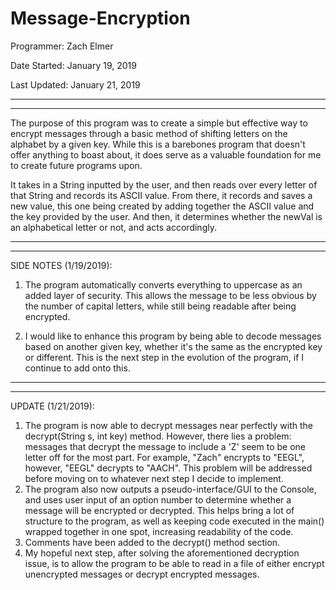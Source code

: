 # Message-Encryption

Programmer: Zach Elmer

Date Started: January 19, 2019

Last Updated: January 21, 2019

-----------------------------------------------

-----------------------------------------------

The purpose of this program was to create a simple but effective way to encrypt messages through a basic method of 
shifting letters on the alphabet by a given key. While this is a barebones program that doesn't offer anything to boast about, 
it does serve as a valuable foundation for me to create future programs upon. 

It takes in a String inputted by the user, and then reads over every letter of that String and records its ASCII value. From there, it records and saves a new value, this one being created by adding together the ASCII value and the key provided by the user. And then, it determines whether the newVal is an alphabetical letter or not, and acts accordingly. 

-----------------------------------------------

-----------------------------------------------

SIDE NOTES (1/19/2019): 

1. The program automatically converts everything to uppercase as an added layer of security. This allows the message to be less obvious by the number of capital letters, while still being readable after being encrypted. 

2. I would like to enhance this program by being able to decode messages based on another given key, whether it's the same as the
encrypted key or different. This is the next step in the evolution of the program, if I continue to add onto this.

-----------------------------------------------

-----------------------------------------------

UPDATE (1/21/2019):

1. The program is now able to decrypt messages near perfectly with the decrypt(String s, int key) method. However, there lies a problem: messages that decrypt the message to include a 'Z' seem to be one letter off for the most part. For example, "Zach" encrypts to "EEGL", however, "EEGL" decrypts to "AACH". This problem will be addressed before moving on to whatever next step I decide to implement. 
2. The program also now outputs a pseudo-interface/GUI to the Console, and uses user input of an option number to determine whether a message will be encrypted or decrypted. This helps bring a lot of structure to the program, as well as keeping code executed in the main() wrapped together in one spot, increasing readability of the code. 
3. Comments have been added to the decrypt() method section. 
4. My hopeful next step, after solving the aforementioned decryption issue, is to allow the program to be able to read in a file of either encrypt unencrypted messages or decrypt encrypted messages. 
